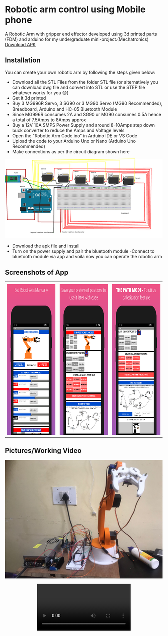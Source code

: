 
# Robotic arm control using Mobile phone 

A Robotic Arm with gripper end effector developed using 3d printed parts (FDM) and arduino  for my undergraduate mini-project.(Mechatronics) 
[Download APK](https://github.com/MasterJain/RoboticArm/blob/main/RobotArm.apk?raw=true "Download APK")

## Installation 

You can create your own robotic arm by following the steps given below:

-  Download all the STL Files from the folder STL file
    (or alternatively you can download dwg file and convert into STL or use the STEP file whatever works for you 😊)
- Get it 3d printed
- Buy 3 MG996R Servo, 3  SG90 or 3 MG90 Servo (MG90 Recommended), Breadboard, Arduino and HC-05 Bluetooth Module
-  Since MG996R consumes 2A and SG90 or MG90  consumes 0.5A hence a total of 7.5Amps to 8Amps approx
- Buy a 12V 10A SMPS Power Supply and around 8-10Amps step down buck converter to reduce the Amps and Voltage levels
- Open the "Robotic Arm Code.ino" in Arduino IDE or VS Code
- Upload the code to your Arduino Uno or Nano (Arduino Uno Recommended)
- Make connections as per the circuit diagram shown here

<img src="https://github.com/MasterJain/RoboticArm/raw/main/circuit_diagram/circuit%20diagram.png">

- Download the apk file and install
- Turn on the power supply and pair the bluetooth module 
-Connect to bluetooth module via app and voila now you can operate the robotic arm

## Screenshots of App

<table>
  <tr>
    <td> </td>
     <td> </td> 
     <td> </td>
  </tr>
  <tr>
    <td><img src="https://github.com/MasterJain/RoboticArm/raw/main/images/1.png" width=270 height=480></td>
    <td><img src="https://github.com/MasterJain/RoboticArm/raw/main/images/2.png" width=270 height=480></td>
      <td><img src="https://github.com/MasterJain/RoboticArm/raw/main/images/3.png" width=270 height=480></td>
  </tr>
 </table>

## Pictures/Working Video
<img src="https://github.com/MasterJain/RoboticArm/raw/main/images/final%20pic.jfif">
<p align="center">
<video src='https://user-images.githubusercontent.com/41005631/184124222-30ea8c8f-b80d-421f-8cb8-a99422268cee.mp4'></video>
</p>    



